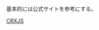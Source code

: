 
基本的には公式サイトを参考にする。

[CRXJS](https://crxjs.dev/vite-plugin/getting-started/react/add-content-script)
